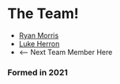 # The Team!

* [Ryan Morris](./ryan-morris.md)
* [Luke Herron](./luke-herron.md)
* <-- Next Team Member Here

### Formed in 2021
